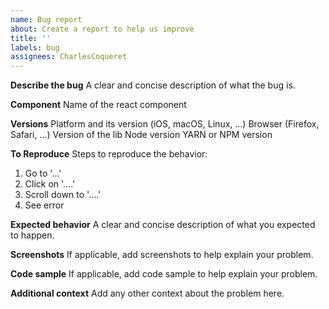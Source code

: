 ```yaml
---
name: Bug report
about: Create a report to help us improve
title: ''
labels: bug
assignees: CharlesCoqueret
---
```


**Describe the bug**
A clear and concise description of what the bug is.

**Component**
Name of the react component

**Versions**
Platform and its version (iOS, macOS, Linux, ...)
Browser (Firefox, Safari, ...)
Version of the lib
Node version
YARN or NPM version

**To Reproduce**
Steps to reproduce the behavior:

1. Go to '...'
2. Click on '....'
3. Scroll down to '....'
4. See error

**Expected behavior**
A clear and concise description of what you expected to happen.

**Screenshots**
If applicable, add screenshots to help explain your problem.

**Code sample**
If applicable, add code sample to help explain your problem.

**Additional context**
Add any other context about the problem here.
